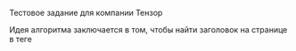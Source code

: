 Тестовое задание для компании Тензор

Идея алгоритма заключается в том, чтобы найти заголовок на странице в теге <title>, а затем найти текст из заголовка на странице в заголовочном теге, и далее находить текст в текстовом теге p, извлекая из них ссылки.
Сначала делал с поомщью классов, но потом понял, что это не универсально.

Алгоритм реализован на языке Python без использования сторонних библиотек.

Примеры парсинга можно найти в папке examples.

Что можно улучшить и изменить: необходимо сделать нормальное нахождение окончания статьи (находить родительский div и внутри него только парсить), можно поработать с тегами bold, string и т. п.

Запуск программы: python3.10 start.py --url
Например: python3.10 start.py https://lenta.ru/news/2022/10/11/gasbirol/

В config.py в BASE_DIR можно указать папку для сохранения статей.
